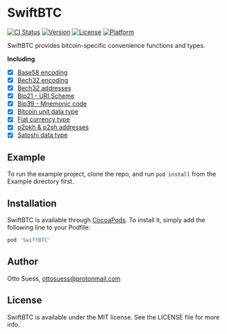 # SwiftBTC

[![CI Status](https://img.shields.io/travis/LN-Zap/SwiftBTC.svg?style=flat)](https://travis-ci.org/LN-Zap/SwiftBTC)
[![Version](https://img.shields.io/cocoapods/v/SwiftBTC.svg?style=flat)](https://cocoapods.org/pods/SwiftBTC)
[![License](https://img.shields.io/cocoapods/l/SwiftBTC.svg?style=flat)](https://cocoapods.org/pods/SwiftBTC)
[![Platform](https://img.shields.io/cocoapods/p/SwiftBTC.svg?style=flat)](https://cocoapods.org/pods/SwiftBTC)

SwiftBTC provides bitcoin-specific convenience functions and types.

**Including**

- [x] [Base58 encoding](https://github.com/LN-Zap/SwiftBTC/blob/master/SwiftBTC/Classes/Base58.swift)
- [x] [Bech32 encoding](https://github.com/LN-Zap/SwiftBTC/blob/master/SwiftBTC/Classes/Bech32.swift)
- [x] [Bech32 addresses](https://github.com/LN-Zap/SwiftBTC/blob/master/SwiftBTC/Classes/Bech32Address.swift)
- [x] [Bip21 - URI Scheme](https://github.com/LN-Zap/SwiftBTC/blob/master/SwiftBTC/Classes/BitcoinURI.swift)
- [x] [Bip39 - Mnemonic code](https://github.com/LN-Zap/SwiftBTC/blob/master/SwiftBTC/Classes/Bip39.swift)
- [x] [Bitcoin unit data type](https://github.com/LN-Zap/SwiftBTC/blob/master/SwiftBTC/Classes/BitcoinUnit.swift)
- [x] [Fiat currency type](https://github.com/LN-Zap/SwiftBTC/blob/master/SwiftBTC/Classes/FiatCurrency.swift)
- [x] [p2pkh & p2sh addresses](https://github.com/LN-Zap/SwiftBTC/blob/master/SwiftBTC/Classes/BitcoinAddress.swift)
- [x] [Satoshi data type](https://github.com/LN-Zap/SwiftBTC/blob/master/SwiftBTC/Classes/Satoshi.swift)

## Example

To run the example project, clone the repo, and run `pod install` from the Example directory first.

## Installation

SwiftBTC is available through [CocoaPods](https://cocoapods.org). To install
it, simply add the following line to your Podfile:

```ruby
pod 'SwiftBTC'
```

## Author

Otto Suess, ottosuess@protonmail.com

## License

SwiftBTC is available under the MIT license. See the LICENSE file for more info.
